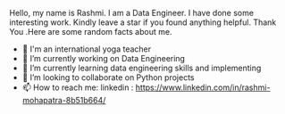 Hello, my name is Rashmi. I am a Data Engineer. I have done some interesting work. Kindly leave a star if you found anything helpful. Thank You .Here are some random facts about me.

- 💞️ I'm an international yoga teacher
- 🔭 I’m currently working on Data Engineering
- 🌱 I’m currently learning data engineering skills and implementing
- 👯 I’m looking to collaborate on Python projects
- 📫 How to reach me: linkedin : https://www.linkedin.com/in/rashmi-mohapatra-8b51b664/

